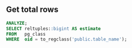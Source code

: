 ## Get total rows

```sql
ANALYZE;
SELECT reltuples::bigint AS estimate
FROM   pg_class
WHERE  oid = to_regclass('public.table_name');
```
